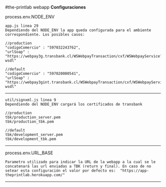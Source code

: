 #the-printlab webapp
**Configuraciones**

process.env.NODE_ENV

    app.js linea 29
    Dependiendo del NODE_ENV la app queda configurada para el ambiente correspondiente. Los posibles casos:

    //production
    "codigoComercio" : "597032243762",
    "urlSoap" : "https://webpay3g.transbank.cl/WSWebpayTransaction/cxf/WSWebpayService?wsdl"

    //default
    "codigoComercio" : "597020000541",
    "urlSoap" : "https://webpay3gint.transbank.cl/WSWebpayTransaction/cxf/WSWebpayService?wsdl"

----------

    util/signxml.js linea 9
    Dependiendo del NODE_ENV cargará los certificados de transbank

    //production
    tbk/production_server.pem
    tbk/production_tbk.pem

    //default
    tbk/development_server.pem
    tbk/development_tbk.pem

----------

process.env.URL_BASE

    Parametro utilizado para indicar la URL de la webapp a la cual se le concatenará las url enviadas a TBK (return y final). En caso de no setear esta configuración el valor por defecto es:  "https://app-theprintlab.herokuapp.com/"


----------


